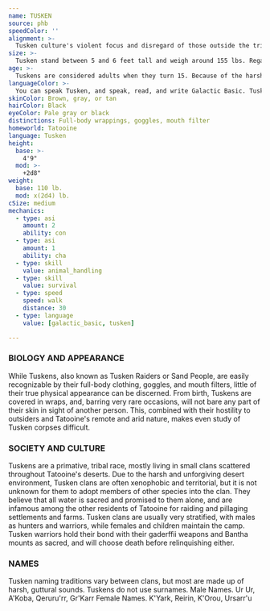```yaml
---
name: TUSKEN
source: phb
speedColor: ''
alignment: >-
  Tusken culture's violent focus and disregard of those outside the tribe causes them to tend towards chaotic dark side, though there are exceptions.
size: >-
  Tusken stand between 5 and 6 feet tall and weigh around 155 lbs. Regardless of your position in that range, your size is Medium.
age: >-
  Tuskens are considered adults when they turn 15. Because of the harsh and unforgiving climate of their home world, they rarely live longer than half a century.
languageColor: >-
  You can speak Tusken, and speak, read, and write Galactic Basic. Tusken is a guttural language characterized by its barks, growls, and roars. While Tuskens typically understand Galactic Basic, it is rare to hear them speak anything but Tusken. Tusken has no written form. Tuskens also know a complex sign language used to communicate with other tuskens silently.
skinColor: Brown, gray, or tan
hairColor: Black
eyeColor: Pale gray or black
distinctions: Full-body wrappings, goggles, mouth filter
homeworld: Tatooine
language: Tusken
height:
  base: >-
    4'9"
  mod: >-
    +2d8"
weight:
  base: 110 lb.
  mod: x(2d4) lb. 
cSize: medium
mechanics:
  - type: asi
    amount: 2
    ability: con
  - type: asi
    amount: 1
    ability: cha
  - type: skill
    value: animal_handling
  - type: skill
    value: survival
  - type: speed
    speed: walk
    distance: 30
  - type: language
    value: [galactic_basic, tusken]

---
```

### BIOLOGY AND APPEARANCE
While Tuskens, also known as Tusken Raiders or Sand
People, are easily recognizable by their full-body
clothing, goggles, and mouth filters, little of their true
physical appearance can be discerned. From birth,
Tuskens are covered in wraps, and, barring very rare
occasions, will not bare any part of their skin in sight of
another person. This, combined with their hostility to
outsiders and Tatooine's remote and arid nature,
makes even study of Tusken corpses difficult.

### SOCIETY AND CULTURE
Tuskens are a primative, tribal race, mostly living in
small clans scattered throughout Tatooine's deserts.
Due to the harsh and unforgiving desert environment,
Tusken clans are often xenophobic and territorial, but
it is not unknown for them to adopt members of other
species into the clan. They believe that all water is
sacred and promised to them alone, and are infamous
among the other residents of Tatooine for raiding and
pillaging settlements and farms.
Tusken clans are usually very stratified, with males as
hunters and warriors, while females and children
maintain the camp. Tusken warriors hold their bond
with their gaderffii weapons and Bantha mounts as
sacred, and will choose death before relinquishing
either.

### NAMES
Tusken naming traditions vary between clans, but most
are made up of harsh, guttural sounds. Tuskens do not
use surnames.
Male Names. Ur Ur, A'Koba, Qeruru'rr, Gr'Karr
Female Names. K'Yark, Reirin, K'Orou, Ursarr'u
